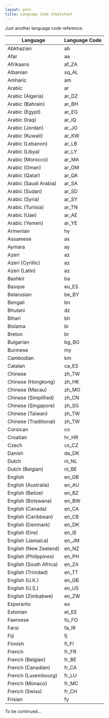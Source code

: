 ```yaml
---
layout: post
title: Language Code Cheatsheet
---
```


Just another language code reference.

Language | Language Code
--- | ---
Abkhazian | ab 
Afar | aa 
Afrikaans | af_ZA
Albanian | sq_AL
Amharic | am
Arabic | ar
Arabic (Algeria) | ar_DZ
Arabic (Bahrain) | ar_BH
Arabic (Egypt) | ar_EG
Arabic (Iraq) | ar_IQ
Arabic (Jordan) | ar_JO
Arabic (Kuwait) | ar_KW
Arabic (Lebanon) | ar_LB
Arabic (Libya) | ar_LY
Arabic (Morocco) | ar_MA
Arabic (Oman) | ar_OM
Arabic (Qatar) | ar_QA
Arabic (Saudi Arabia) | ar_SA
Arabic (Sudan) | ar_SD
Arabic (Syria) | ar_SY
Arabic (Tunisia) | ar_TN
Arabic (Uae) | ar_AE
Arabic (Yemen) | ar_YE
Armenian | hy
Assamese | as
Aymara | ay
Azeri | az
Azeri (Cyrillic) | az
Azeri (Latin) | az
Bashkir | ba
Basque | eu_ES
Belarusian | be_BY
Bengali | bn
Bhutani | dz
Bihari | bh
Bislama | bi
Breton | br
Bulgarian | bg_BG
Burmese | my
Cambodian | km
Catalan | ca_ES
Chinese | zh_TW
Chinese (Hongkong) | zh_HK
Chinese (Macau) | zh_MO
Chinese (Simplified) | zh_CN
Chinese (Singapore) | zh_SG
Chinese (Taiwan) | zh_TW
Chinese (Traditional) | zh_TW
Corsican | co
Croatian | hr_HR
Czech | cs_CZ
Danish | da_DK
Dutch | nl_NL
Dutch (Belgian) | nl_BE
English | en_GB
English (Australia) | en_AU
English (Belize) | en_BZ
English (Botswana) | en_BW
English (Canada) | en_CA
English (Caribbean) | en_CB
English (Denmark) | en_DK
English (Eire) | en_IE
English (Jamaica) | en_JM
English (New Zealand) | en_NZ
English (Philippines) | en_PH
English (South Africa) | en_ZA
English (Trinidad) | en_TT
English (U.K.) | en_GB
English (U.S.) | en_US
English (Zimbabwe) | en_ZW
Esperanto | eo
Estonian | et_EE
Faeroese | fo_FO
Farsi | fa_IR
Fiji | fj
Finnish | fi_FI
French | fr_FR
French (Belgian) | fr_BE
French (Canadian) | fr_CA
French (Luxembourg) | fr_LU
French (Monaco) | fr_MC
French (Swiss) | fr_CH
Frisian | fy

To be continued...
